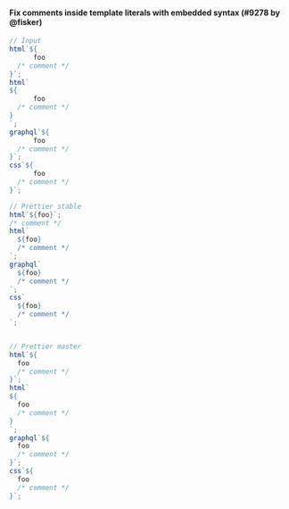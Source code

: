 #### Fix comments inside template literals with embedded syntax (#9278 by @fisker)

<!-- prettier-ignore -->
```js
// Input
html`${
      foo
  /* comment */
}`;
html`
${
      foo
  /* comment */
}
`;
graphql`${
      foo
  /* comment */
}`;
css`${
      foo
  /* comment */
}`;

// Prettier stable
html`${foo}`;
/* comment */
html`
  ${foo}
  /* comment */
`;
graphql`
  ${foo}
  /* comment */
`;
css`
  ${foo}
  /* comment */
`;


// Prettier master
html`${
  foo
  /* comment */
}`;
html`
${
  foo
  /* comment */
}
`;
graphql`${
  foo
  /* comment */
}`;
css`${
  foo
  /* comment */
}`;
```
